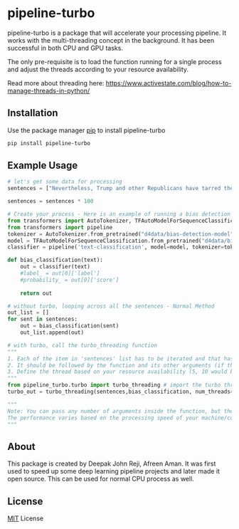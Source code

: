 # pipeline-turbo

pipeline-turbo is a package that will accelerate your processing pipeline. It works with the multi-threading concept in the background. It has been successful in both CPU and GPU tasks.

The only pre-requisite is to load the function running for a single process and adjust the threads according to your resource availability.

Read more about threading here: https://www.activestate.com/blog/how-to-manage-threads-in-python/

## Installation

Use the package manager [pip](https://pip.pypa.io/en/stable/) to install pipeline-turbo

```bash
pip install pipeline-turbo
```

## Example Usage

```python
# let's get some data for processing
sentences = ["Nevertheless, Trump and other Republicans have tarred the protests as havens for terrorists intent on destroying property.", "Billie Eilish issues apology for mouthing an anti-Asian derogatory term in a resurfaced video.", "Christians should make clear that the perpetuation of objectionable vaccines and the lack of alternatives is a kind of coercion.", "There have been a protest by a group of people", "While emphasizing he’s not singling out either party, Cohen warned about the danger of normalizing white supremacist ideology."]

sentences = sentences * 100

# Create your process - Here is an example of running a bias detection model across few sentences
from transformers import AutoTokenizer, TFAutoModelForSequenceClassification
from transformers import pipeline
tokenizer = AutoTokenizer.from_pretrained("d4data/bias-detection-model")
model = TFAutoModelForSequenceClassification.from_pretrained("d4data/bias-detection-model")
classifier = pipeline('text-classification', model=model, tokenizer=tokenizer) 

def bias_classification(text):
    out = classifier(text)
    #label_ = out[0]['label']
    #probability_ = out[0]['score']
    
    return out 

# without turbo, looping across all the sentences - Normal Method
out_list = []
for sent in sentences:
    out = bias_classification(sent)
    out_list.append(out)

# with turbo, call the turbo_threading function
"""
1. Each of the item in 'sentences' list has to be iterated and that has to be defined as the first argument
2. It should be followed by the function and its other arguments (if there are additional arguments for the function)
3. Define the thread based on your resource availability (5, 10 would be ideal based on your resources)
"""
from pipeline_turbo.turbo import turbo_threading # import the turbo threading function which does the magic
turbo_out = turbo_threading(sentences,bias_classification, num_threads=5)

"""
Note: You can pass any number of arguments inside the function, but the iterable list has to be defined first
The performance varies based on the processing speed of your machine/compute
"""
```

## About
This package is created by Deepak John Reji, Afreen Aman. It was first used to speed up some deep learning pipeline projects and later made it open source. This can be used for normal CPU process as well.

## License
[MIT](https://choosealicense.com/licenses/mit/) License
